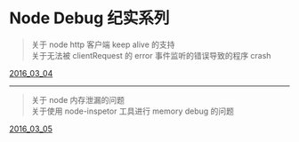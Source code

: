 Node Debug 纪实系列
=================


> 关于 node http 客户端 keep alive 的支持     
> 关于无法被 clientRequest 的 error 事件监听的错误导致的程序 crash

[2016_03_04](https://github.com/Chunlin-Li/Chunlin-Li.github.io/blob/master/blogs/javascript/node_debug_20160304.md)

-------------------------------------

> 关于 node 内存泄漏的问题     
> 关于使用 node-inspetor 工具进行 memory debug 的问题

[2016_03_05](https://github.com/Chunlin-Li/Chunlin-Li.github.io/blob/master/blogs/javascript/node_debug_20160305.md)